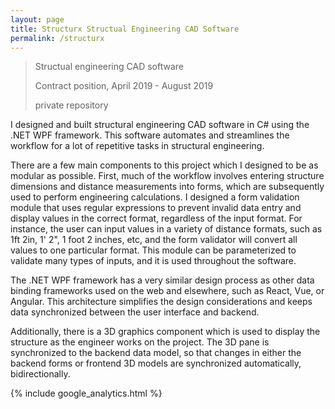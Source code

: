```yaml
---
layout: page
title: Structurx Structual Engineering CAD Software
permalink: /structurx
---
```


> Structual engineering CAD software
>
> Contract position, April 2019 - August 2019
>
> private repository

I designed and built structural engineering CAD software in C# using the .NET WPF framework. This software automates and streamlines the workflow for a lot of repetitive tasks in structural engineering.

There are a few main components to this project which I designed to be as modular as possible. First, much of the workflow involves entering structure dimensions and distance measurements into forms, which are subsequently used to perform engineering calculations. I designed a form validation module that uses regular expressions to prevent invalid data entry and display values in the correct format, regardless of the input format. For instance, the user can input values in a variety of distance formats, such as 1ft 2in, 1' 2", 1 foot 2 inches, etc, and the form validator will convert all values to one particular format. This module can be parameterized to validate many types of inputs, and it is used throughout the software.

The .NET WPF framework has a very similar design process as other data binding frameworks used on the web and elsewhere, such as React, Vue, or Angular. This architecture simplifies the design considerations and keeps data synchronized between the user interface and backend.

Additionally, there is a 3D graphics component which is used to display the structure as the engineer works on the project. The 3D pane is synchronized to the backend data model, so that changes in either the backend forms or frontend 3D models are synchronized automatically, bidirectionally.

{% include google_analytics.html %}